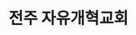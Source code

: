 ---
title: "전주 자유개혁교회"
first_name: "자유개혁교회"
last_name: "전주자유개혁교회"
pronouns: "All Church Family"
superuser: true
highlight_name: true
role: "하나님을 예배하며 말씀 위에 세워지는 교회"

status:
  icon: "📖"

organizations:
  - name: "전주 자유개혁교회"
    url: "https://frckorea.or.kr"
---